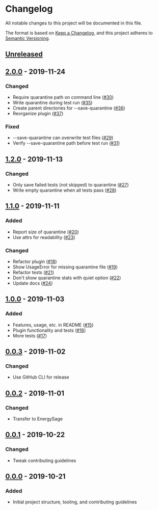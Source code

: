 # Changelog

All notable changes to this project will be documented in this file.

The format is based on [Keep a Changelog](https://keepachangelog.com/en/1.0.0/), and this project adheres to [Semantic Versioning](https://semver.org/spec/v2.0.0.html).

## [Unreleased](https://github.com/EnergySage/pytest-quarantine/compare/2.0.0...HEAD)

## [2.0.0](https://github.com/EnergySage/pytest-quarantine/releases/tag/2.0.0) - 2019-11-24

### Changed

- Require quarantine path on command line ([#30](https://github.com/EnergySage/pytest-quarantine/pull/30))
- Write quarantine during test run ([#35](https://github.com/EnergySage/pytest-quarantine/pull/35))
- Create parent directories for --save-quarantine ([#36](https://github.com/EnergySage/pytest-quarantine/pull/36))
- Reorganize plugin ([#37](https://github.com/EnergySage/pytest-quarantine/pull/37))

### Fixed

- --save-quarantine can overwrite test files ([#29](https://github.com/EnergySage/pytest-quarantine/issues/29))
- Verify --save-quarantine path before test run ([#31](https://github.com/EnergySage/pytest-quarantine/issues/31))

## [1.2.0](https://github.com/EnergySage/pytest-quarantine/releases/tag/1.1.0) - 2019-11-13

### Changed

- Only save failed tests (not skipped) to quarantine ([#27](https://github.com/EnergySage/pytest-quarantine/pull/27))
- Write empty quarantine when all tests pass ([#28](https://github.com/EnergySage/pytest-quarantine/pull/28))

## [1.1.0](https://github.com/EnergySage/pytest-quarantine/releases/tag/1.1.0) - 2019-11-11

### Added

- Report size of quarantine ([#20](https://github.com/EnergySage/pytest-quarantine/pull/20))
- Use attrs for readability ([#23](https://github.com/EnergySage/pytest-quarantine/pull/23))

### Changed

- Refactor plugin ([#18](https://github.com/EnergySage/pytest-quarantine/pull/18))
- Show UsageError for missing quarantine file ([#19](https://github.com/EnergySage/pytest-quarantine/pull/19))
- Refactor tests ([#21](https://github.com/EnergySage/pytest-quarantine/pull/21))
- Don't show quarantine stats with quiet option ([#22](https://github.com/EnergySage/pytest-quarantine/pull/22))
- Update docs ([#24](https://github.com/EnergySage/pytest-quarantine/pull/24))

## [1.0.0](https://github.com/EnergySage/pytest-quarantine/releases/tag/1.0.0) - 2019-11-03

### Added

- Features, usage, etc. in README ([#15](https://github.com/EnergySage/pytest-quarantine/pull/15))
- Plugin functionality and tests ([#16](https://github.com/EnergySage/pytest-quarantine/pull/16))
- More tests ([#17](https://github.com/EnergySage/pytest-quarantine/pull/17))

## [0.0.3](https://github.com/EnergySage/pytest-quarantine/releases/tag/0.0.3) - 2019-11-02

### Changed

- Use GitHub CLI for release

## [0.0.2](https://github.com/EnergySage/pytest-quarantine/releases/tag/0.0.2) - 2019-11-01

### Changed

- Transfer to EnergySage

## [0.0.1](https://github.com/EnergySage/pytest-quarantine/releases/tag/0.0.1) - 2019-10-22

### Changed

- Tweak contributing guidelines

## [0.0.0](https://github.com/EnergySage/pytest-quarantine/releases/tag/0.0.0) - 2019-10-21

### Added

- Initial project structure, tooling, and contributing guidelines
